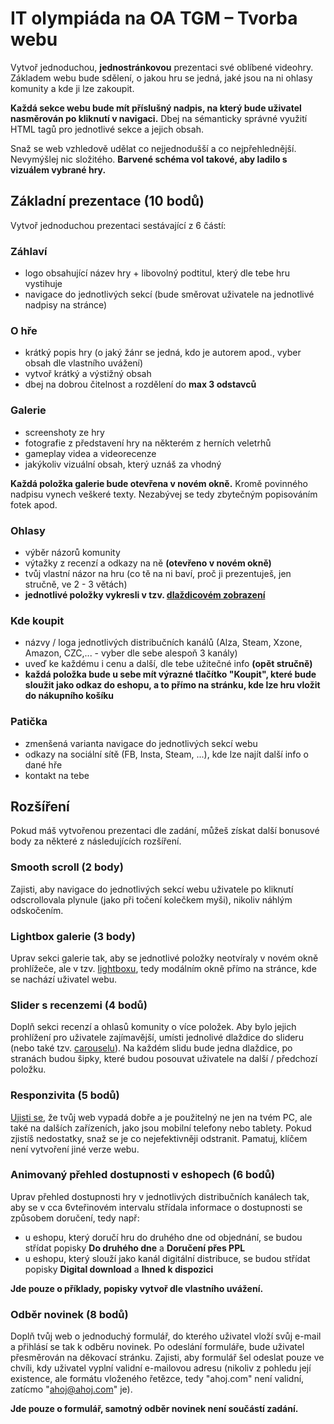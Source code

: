 # IT olympiáda na OA TGM – Tvorba webu

Vytvoř jednoduchou, **jednostránkovou** prezentaci své oblíbené videohry. Základem webu bude sdělení, o jakou hru se jedná, jaké jsou na ni ohlasy komunity a kde ji lze zakoupit.

**Každá sekce webu bude mít příslušný nadpis, na který bude uživatel nasměrován po kliknutí v navigaci.** Dbej na sémanticky správné využití HTML tagů pro jednotlivé sekce a jejich obsah.

Snaž se web vzhledově udělat co nejjednodušší a co nejpřehlednější. Nevymýšlej nic složitého. **Barvené schéma vol takové, aby ladilo s vizuálem vybrané hry.**

## Základní prezentace (10 bodů)

Vytvoř jednoduchou prezentaci sestávající z 6 částí:

### Záhlaví

- logo obsahující název hry + libovolný podtitul, který dle tebe hru vystihuje
- navigace do jednotlivých sekcí (bude směrovat uživatele na jednotlivé nadpisy na stránce)

### O hře

- krátký popis hry (o jaký žánr se jedná, kdo je autorem apod., vyber obsah dle vlastního uvážení)
- vytvoř krátký a výstižný obsah
- dbej na dobrou čitelnost a rozdělení do **max 3 odstavců**

### Galerie

- screenshoty ze hry
- fotografie z představení hry na některém z herních veletrhů
- gameplay videa a videorecenze
- jakýkoliv vizuální obsah, který uznáš za vhodný

**Každá položka galerie bude otevřena v novém okně.** Kromě povinného nadpisu vynech veškeré texty. Nezabývej se tedy zbytečným popisováním fotek apod.

### Ohlasy

- výběr názorů komunity
- výtažky z recenzí a odkazy na ně **(otevřeno v novém okně)**
- tvůj vlastní názor na hru (co tě na ni baví, proč ji prezentuješ, jen stručně, ve 2 - 3 větách)
- **jednotlivé položky vykresli v tzv. [dlaždicovém zobrazení](https://getbootstrap.com/docs/4.0/components/card/)**

### Kde koupit

- názvy / loga jednotlivých distribučních kanálů (Alza, Steam, Xzone, Amazon, CZC,... - vyber dle sebe alespoň 3 kanály)
- uveď ke každému i cenu a další, dle tebe užitečné info **(opět stručně)**
- **každá položka bude u sebe mít výrazné tlačítko "Koupit", které bude sloužit jako odkaz do eshopu, a to přímo na stránku, kde lze hru vložit do nákupního košíku**

### Patička

- zmenšená varianta navigace do jednotlivých sekcí webu
- odkazy na sociální sítě (FB, Insta, Steam, ...), kde lze najít další info o dané hře
- kontakt na tebe

## Rozšíření

Pokud máš vytvořenou prezentaci dle zadání, můžeš získat další bonusové body za některé z následujících rozšíření.

### Smooth scroll (2 body)

Zajisti, aby navigace do jednotlivých sekcí webu uživatele po kliknutí odscrollovala plynule (jako při točení kolečkem myši), nikoliv náhlým odskočením.

### Lightbox galerie (3 body)

Uprav sekci galerie tak, aby se jednotlivé položky neotvíraly v novém okně prohlížeče, ale v tzv. [lightboxu](http://dbrekalo.github.io/simpleLightbox/), tedy modálním okně přímo na stránce, kde se nachází uživatel webu.

### Slider s recenzemi (4 bodů)

Doplň sekci recenzí a ohlasů komunity o více položek. Aby bylo jejich prohlížení pro uživatele zajímavější, umísti jednolivé dlaždice do slideru (nebo také tzv. [carouselu](https://getbootstrap.com/docs/4.0/components/carousel/)). Na každém slidu bude jedna dlaždice, po stranách budou šipky, které budou posouvat uživatele na další / předchozí položku.

### Responzivita (5 bodů)

[Ujisti se](https://developers.google.com/web/tools/chrome-devtools), že tvůj web vypadá dobře a je použitelný ne jen na tvém PC, ale také na dalších zařízeních, jako jsou mobilní telefony nebo tablety. Pokud zjistíš nedostatky, snaž se je co nejefektivněji odstranit. Pamatuj, klíčem není vytvoření jiné verze webu.

### Animovaný přehled dostupnosti v eshopech (6 bodů)

Uprav přehled dostupnosti hry v jednotlivých distribučních kanálech tak, aby se v cca 6vteřinovém intervalu střídala informace o dostupnosti se způsobem doručení, tedy např:

- u eshopu, který doručí hru do druhého dne od objednání, se budou střídat popisky **Do druhého dne** a **Doručení přes PPL**
- u eshopu, který slouží jako kanál digitální distribuce, se budou střídat popisky **Digital download** a **Ihned k dispozici**

**Jde pouze o příklady, popisky vytvoř dle vlastního uvážení.**

### Odběr novinek (8 bodů)

Doplň tvůj web o jednoduchý formulář, do kterého uživatel vloží svůj e-mail a přihlásí se tak k odběru novinek. Po odeslání formuláře, bude uživatel přesměrován na děkovací stránku. Zajisti, aby formulář šel odeslat pouze ve chvíli, kdy uživatel vyplní validní e-mailovou adresu (nikoliv z pohledu její existence, ale formátu vloženého řetězce, tedy "ahoj.com" není validní, zatícmo "ahoj@ahoj.com" je).

**Jde pouze o formulář, samotný odběr novinek není součástí zadání.**
